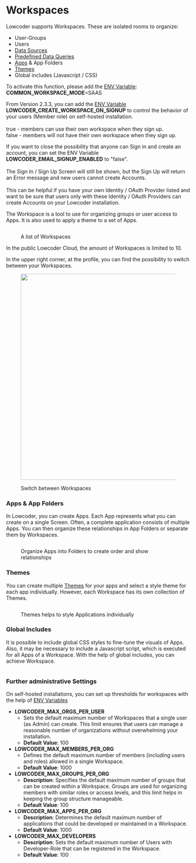 # Workspaces

Lowcoder supports Workspaces. These are isolated rooms to organize:

* User-Groups
* Users
* [Data Sources](../connect-your-data/data-source-basics/)
* [Predefined Data Queries](query-library.md)
* [Apps](../build-applications/create-a-new-app/) & App Folders
* [Themes](../build-applications/themes-and-styling/)
* Global includes (Javascript / CSS)

To activate this function, please add the [ENV Variable](https://github.com/lowcoder-org/lowcoder/tree/main/deploy/docker#configuration): **COMMON\_WORKSPACE\_MODE**=SAAS

From Version 2.3.3, you can add the [ENV Variable](https://github.com/lowcoder-org/lowcoder/tree/main/deploy/docker#configuration) **LOWCODER\_CREATE\_WORKSPACE\_ON\_SIGNUP** to control the behavior of your users (Member role) on self-hosted installation.\
\
true - members can use their own workspace when they sign up.\
false - members will not have their own workspace when they sign up.

If you want to close the possibility that anyone can Sign in and create an account, you can set the ENV Variable **LOWCODER\_EMAIL\_SIGNUP\_ENABLED** to "false".\
\
The Sign In / Sign Up Screen will still be shown, but the Sign Up will return an Error message and new users cannot create Accounts.\
\
This can be helpful if you have your own Identity / OAuth Provider listed and want to be sure that users only with these Identity / OAuth Providers can create Accounts on your Lowcoder installation.

The Workspace is a tool to use for organizing groups or user access to Apps. It is also used to apply a theme to a set of Apps.

<figure><img src="../.gitbook/assets/Admin  Workspaces.png" alt=""><figcaption><p>A list of Workspaces</p></figcaption></figure>

In the public Lowcoder Cloud, the amount of Workspaces is limited to 10.

In the upper right corner, at the profile, you can find the possibility to switch between your Workspaces.

<figure><img src="../.gitbook/assets/Admin  Switch Workspace.png" alt="" width="563"><figcaption><p>Switch between Workspaces</p></figcaption></figure>

### Apps & App Folders

In Lowcoder, you can create Apps. Each App represents what you can create on a single Screen. Often, a complete application consists of multiple Apps. You can then organize these relationships in App Folders or separate them by Workspaces.

<figure><img src="../.gitbook/assets/Admin  Folders for Apps.png" alt=""><figcaption><p>Organize Apps into Folders to create order and show relationships</p></figcaption></figure>

### Themes

You can create multiple [Themes](../build-applications/themes-and-styling/) for your apps and select a style theme for each app individually. However, each Workspace has its own collection of Themes.

<figure><img src="../.gitbook/assets/Admin  Themes.png" alt=""><figcaption><p>Themes helps to style Applications individually</p></figcaption></figure>

### Global Includes

It is possible to include global CSS styles to fine-tune the visuals of Apps. Also, it may be necessary to include a Javascript script, which is executed for all Apps of a Workspace. With the help of global includes, you can achieve Workspace.

<figure><img src="../.gitbook/assets/Admin  Global Includes.png" alt=""><figcaption></figcaption></figure>

### Further administrative Settings

On self-hosted installations, you can set up thresholds for workspaces with the help of [ENV Variables](https://github.com/lowcoder-org/lowcoder/tree/main/deploy/docker#configuration)

* **LOWCODER\_MAX\_ORGS\_PER\_USER**
  * Sets the default maximum number of Workspaces that a single user (as Admin) can create. This limit ensures that users can manage a reasonable number of organizations without overwhelming your installation.
  * **Default Value**: 100
* **LOWCODER\_MAX\_MEMBERS\_PER\_ORG**
  * Defines the default maximum number of members (including users and roles) allowed in a single Workspace.
  * **Default Value**: 1000
* **LOWCODER\_MAX\_GROUPS\_PER\_ORG**
  * **Description**: Specifies the default maximum number of groups that can be created within a Workspace. Groups are used for organizing members with similar roles or access levels, and this limit helps in keeping the group structure manageable.
  * **Default Value**: 100
* **LOWCODER\_MAX\_APPS\_PER\_ORG**
  * **Description**: Determines the default maximum number of applications that could be developed or maintained in a Workspace.
  * **Default Value**: 1000
* **LOWCODER\_MAX\_DEVELOPERS**
  * **Description**: Sets the default maximum number of Users with Developer-Role that can be registered in the Workspace.
  * **Default Value**: 100

